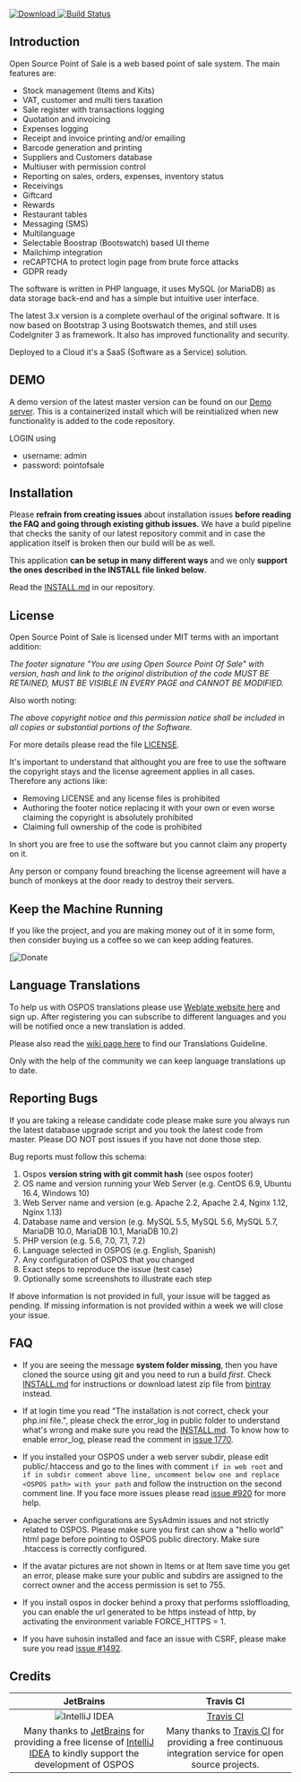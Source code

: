 [ ![Download](https://api.bintray.com/packages/jekkos/opensourcepos/opensourcepos/images/download.svg?version=3.2.3) ](https://sickness.dk/pos/)
[![Build Status](https://travis-ci.org/opensourcepos/opensourcepos.svg?branch=master)](https://sickness.dk/pos/)



Introduction
------------

Open Source Point of Sale is a web based point of sale system.
The main features are:
* Stock management (Items and Kits)
* VAT, customer and multi tiers taxation
* Sale register with transactions logging
* Quotation and invoicing
* Expenses logging
* Receipt and invoice printing and/or emailing
* Barcode generation and printing
* Suppliers and Customers database
* Multiuser with permission control
* Reporting on sales, orders, expenses, inventory status
* Receivings
* Giftcard
* Rewards
* Restaurant tables
* Messaging (SMS)
* Multilanguage
* Selectable Boostrap (Bootswatch) based UI theme
* Mailchimp integration
* reCAPTCHA to protect login page from brute force attacks
* GDPR ready

The software is written in PHP language, it uses MySQL (or MariaDB) as data storage back-end and has a simple but intuitive user interface.

The latest 3.x version is a complete overhaul of the original software.
It is now based on Bootstrap 3 using Bootswatch themes, and still uses CodeIgniter 3 as framework.
It also has improved functionality and security.

Deployed to a Cloud it's a SaaS (Software as a Service) solution.

DEMO
----

A demo version of the latest master version can be found on our [Demo server](https://demo.opensourcepos.org). This is a containerized install which will be reinitialized when new functionality is added to the code repository.

LOGIN using
* username: admin
* password: pointofsale


Installation
------------

Please **refrain from creating issues** about installation issues **before reading the FAQ and going through existing github issues**. We have a build pipeline that checks the sanity of our latest repository commit and in case the application itself is broken then our build will be as well.

This application **can be setup in many different ways** and we only **support the ones described in the INSTALL file linked below**.

Read the [INSTALL.md](https://github.com/peterkruse/POS_System/edit/master/INSTALL.md) in our repository.


License
-------

Open Source Point of Sale is licensed under MIT terms with an important addition:

_The footer signature "You are using Open Source Point Of Sale" with version, 
hash and link to the original distribution of the code MUST BE RETAINED, 
MUST BE VISIBLE IN EVERY PAGE and CANNOT BE MODIFIED._

Also worth noting:

_The above copyright notice and this permission notice shall be included in all
copies or substantial portions of the Software._

For more details please read the file [LICENSE](https://github.com/peterkruse/POS_System/edit/master/LICENSE).

It's important to understand that althought you are free to use the software the copyright stays and the license agreement applies in all cases.
Therefore any actions like:

- Removing LICENSE and any license files is prohibited
- Authoring the footer notice replacing it with your own or even worse claiming the copyright is absolutely prohibited
- Claiming full ownership of the code is prohibited

In short you are free to use the software but you cannot claim any property on it.

Any person or company found breaching the license agreement will have a bunch of monkeys at the door ready to destroy their servers.


Keep the Machine Running
------------------------

If you like the project, and you are making money out of it in some form, then consider buying us a coffee so we can keep adding features.

[![Donate](https://www.paypalobjects.com/)


Language Translations
---------------------

To help us with OSPOS translations please use [Weblate website here](http://translate.opensourcepos.org) and sign up. After registering you can subscribe to different languages and you will be notified once a new translation is added.

Please also read the [wiki page here](https://github.com/opensourcepos/opensourcepos/wiki/Adding-translations) to find our Translations Guideline.

Only with the help of the community we can keep language translations up to date.


Reporting Bugs
--------------

If you are taking a release candidate code please make sure you always run the latest database upgrade script and you took the latest code from master.
Please DO NOT post issues if you have not done those step.

Bug reports must follow this schema:

1. Ospos **version string with git commit hash** (see ospos footer)
2. OS name and version running your Web Server (e.g. CentOS 6.9, Ubuntu 16.4, Windows 10)
3. Web Server name and version (e.g. Apache 2.2, Apache 2.4, Nginx 1.12, Nginx 1.13)
4. Database name and version (e.g. MySQL 5.5, MySQL 5.6, MySQL 5.7, MariaDB 10.0, MariaDB 10.1, MariaDB 10.2)
5. PHP version (e.g. 5.6, 7.0, 7.1, 7.2)
6. Language selected in OSPOS (e.g. English, Spanish)
7. Any configuration of OSPOS that you changed
8. Exact steps to reproduce the issue (test case)
9. Optionally some screenshots to illustrate each step

If above information is not provided in full, your issue will be tagged as pending.
If missing information is not provided within a week we will close your issue.


FAQ
---

* If you are seeing the message **system folder missing**, then you have cloned the source using git and you need to run a build *first*. Check [INSTALL.md](https://github.com/opensourcepos/opensourcepos/blob/master/INSTALL.md) for instructions or download latest zip file from [bintray](https://bintray.com/jekkos/opensourcepos/opensourcepos/view/files?sort=updated&order=desc#files) instead.

* If at login time you read "The installation is not correct, check your php.ini file.", please check the error_log in public folder to understand what's wrong and make sure you read the [INSTALL.md](https://github.com/opensourcepos/opensourcepos/blob/master/INSTALL.md). To know how to enable error_log, please read the comment in [issue 1770](https://github.com/opensourcepos/opensourcepos/issues/1770#issuecomment-355177943).

* If you installed your OSPOS under a web server subdir, please edit public/.htaccess and go to the lines with comment `if in web root` and `if in subdir comment above line, uncomment below one and replace <OSPOS path> with your path` and follow the instruction on the second comment line. If you face more issues please read [issue #920](https://github.com/opensourcepos/opensourcepos/issues/920) for more help.

* Apache server configurations are SysAdmin issues and not strictly related to OSPOS. Please make sure you first can show a "hello world" html page before pointing to OSPOS public directory. Make sure .htaccess is correctly configured.

* If the avatar pictures are not shown in Items or at Item save time you get an error, please make sure your public and subdirs are assigned to the correct owner and the access permission is set to 755.

* If you install ospos in docker behind a proxy that performs ssloffloading, you can enable the url generated to be https instead of http, by activating the environment variable FORCE_HTTPS = 1.

* If you have suhosin installed and face an issue with CSRF, please make sure you read [issue #1492](https://github.com/opensourcepos/opensourcepos/issues/1492).

Credits
-------
|JetBrains|Travis CI|
|:-:|:-:|
|![IntelliJ IDEA](https://raw.githubusercontent.com/wiki/j-easy/easy-batch/images/logo/intellijidea-logo.png)|[Travis CI](https://travis-ci.com/images/logos/TravisCI-Full-Color.png)|
|Many thanks to [JetBrains](https://www.jetbrains.com/) for providing a free license of [IntelliJ IDEA](https://www.jetbrains.com/idea/) to kindly support the development of OSPOS|Many thanks to [Travis CI](https://travis-ci.org) for providing a free continuous integration service for open source projects.|
